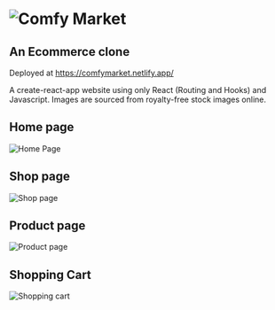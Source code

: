 # ![Comfy Market](https://comfymarket.netlify.app/)
## An Ecommerce clone
Deployed at https://comfymarket.netlify.app/

A create-react-app website using only React (Routing and Hooks) and Javascript. Images are sourced from royalty-free stock images online.

## Home page

![Home Page](https://i.imgur.com/7oe7HsP.png)

## Shop page

![Shop page](https://i.imgur.com/0INDgv3.png)

## Product page

![Product page](https://i.imgur.com/3xWykhv.png)

## Shopping Cart

![Shopping cart](https://i.imgur.com/VJc6AYu.png)

